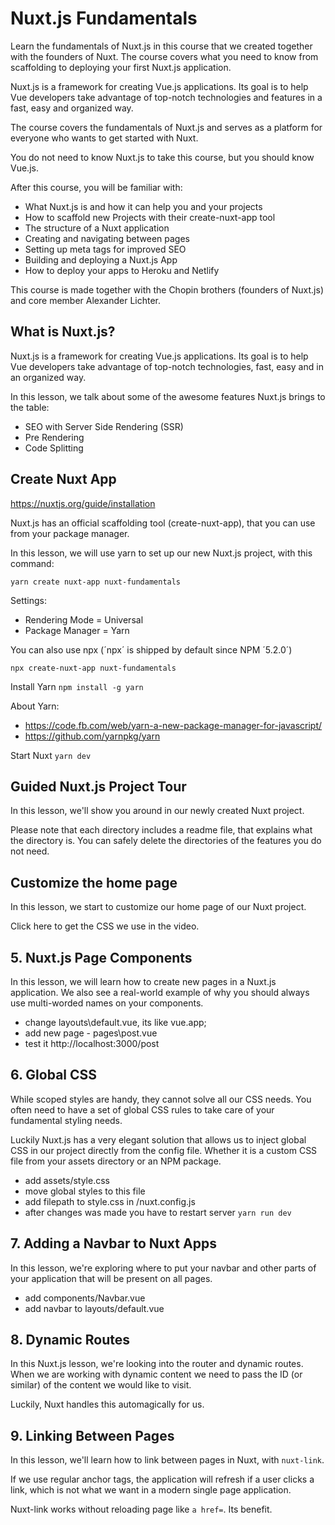# Nuxt.js Fundamentals
Learn the fundamentals of Nuxt.js in this course that we created together with the founders of Nuxt. The course covers what you need to know from scaffolding to deploying your first Nuxt.js application.

Nuxt.js is a framework for creating Vue.js applications. Its goal is to help Vue developers take advantage of top-notch technologies and features in a fast, easy and organized way.

The course covers the fundamentals of Nuxt.js and serves as a platform for everyone who wants to get started with Nuxt.

You do not need to know Nuxt.js to take this course, but you should know Vue.js.

After this course, you will be familiar with:
- What Nuxt.js is and how it can help you and your projects
- How to scaffold new Projects with their create-nuxt-app tool
- The structure of a Nuxt application
- Creating and navigating between pages
- Setting up meta tags for improved SEO
- Building and deploying a Nuxt.js App
- How to deploy your apps to Heroku and Netlify

This course is made together with the Chopin brothers (founders of Nuxt.js) and core member Alexander Lichter.

## What is Nuxt.js?

Nuxt.js is a framework for creating Vue.js applications. Its goal is to help Vue developers take advantage of top-notch technologies, fast, easy and in an organized way.

In this lesson, we talk about some of the awesome features Nuxt.js brings to the table:
- SEO with Server Side Rendering (SSR)
- Pre Rendering
- Code Splitting

## Create Nuxt App

https://nuxtjs.org/guide/installation

Nuxt.js has an official scaffolding tool (create-nuxt-app), that you can use from your package manager.

In this lesson, we will use yarn to set up our new Nuxt.js project, with this command:
```
yarn create nuxt-app nuxt-fundamentals
```

Settings:
- Rendering Mode = Universal
- Package Manager = Yarn

You can also use npx (´npx´ is shipped by default since NPM ´5.2.0´)
```
npx create-nuxt-app nuxt-fundamentals
```

Install Yarn `npm install -g yarn`

About Yarn:
- https://code.fb.com/web/yarn-a-new-package-manager-for-javascript/
- https://github.com/yarnpkg/yarn

Start Nuxt `yarn dev`

## Guided Nuxt.js Project Tour

In this lesson, we'll show you around in our newly created Nuxt project.

Please note that each directory includes a readme file, that explains what the directory is. You can safely delete the directories of the features you do not need.

## Customize the home page

In this lesson, we start to customize our home page of our Nuxt project.

Click here to get the CSS we use in the video.

## 5. Nuxt.js Page Components

In this lesson, we will learn how to create new pages in a Nuxt.js application. We also see a real-world example of why you should always use multi-worded names on your components.

- change layouts\default.vue, its like vue.app;
- add new page - pages\post.vue
- test it http://localhost:3000/post

## 6. Global CSS

While scoped styles are handy, they cannot solve all our CSS needs. You often need to have a set of global CSS rules to take care of your fundamental styling needs.

Luckily Nuxt.js has a very elegant solution that allows us to inject global CSS in our project directly from the config file. Whether it is a custom CSS file from your assets directory or an NPM package.

- add assets/style.css
- move global styles to this file
- add filepath to style.css in /nuxt.config.js
- after changes was made you have to restart server `yarn run dev`

## 7. Adding a Navbar to Nuxt Apps

In this lesson, we're exploring where to put your navbar and other parts of your application that will be present on all pages.

- add components/Navbar.vue
- add navbar to layouts/default.vue

## 8. Dynamic Routes

In this Nuxt.js lesson, we're looking into the router and dynamic routes. When we are working with dynamic content we need to pass the ID (or similar) of the content we would like to visit.

Luckily, Nuxt handles this automagically for us.

## 9. Linking Between Pages

In this lesson, we'll learn how to link between pages in Nuxt, with `nuxt-link`.

If we use regular anchor tags, the application will refresh if a user clicks a link, which is not what we want in a modern single page application.

Nuxt-link works without reloading page like `a href=`. Its benefit.
